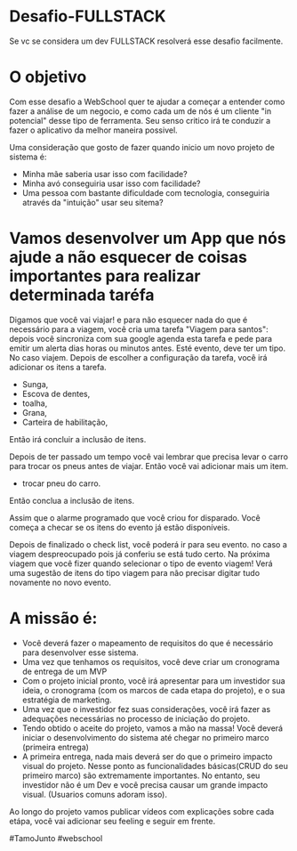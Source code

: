 # Desafio-FULLSTACK
Se vc se considera um dev FULLSTACK resolverá esse desafio facilmente.

# O objetivo

Com esse desafio a WebSchool quer te ajudar a começar a entender como fazer a análise de um negocio, e como cada um de nós é um cliente "in potencial" desse tipo de ferramenta. Seu senso critico irá te conduzir a fazer o aplicativo da melhor maneira possivel.

Uma consideração que gosto de fazer quando inicio um novo projeto de sistema é:
- Minha mãe saberia usar isso com facilidade?
- Minha avó conseguiria usar isso com facilidade?
- Uma pessoa com bastante dificuldade com tecnologia, conseguiria através da "intuição" usar seu sitema?

# Vamos desenvolver um App que nós ajude a não esquecer de coisas importantes para realizar determinada taréfa

Digamos que você vai viajar! e para não esquecer nada do que é necessário para a viagem, você cria uma tarefa "Viagem para santos": depois você sincroniza com sua google agenda esta tarefa e pede para emitir um alerta dias horas ou minutos antes.
Esté evento, deve ter um tipo. No caso viajem.
Depois de escolher a configuração da tarefa, você irá adicionar os itens a tarefa.
- Sunga,
- Escova de dentes,
- toalha,
- Grana,
- Carteira de habilitação,

Então irá concluir a inclusão de itens.

Depois de ter passado um tempo você vai lembrar que precisa levar o carro para trocar os pneus antes de viajar. Então você vai adicionar mais um item.

- trocar pneu do carro.

Então conclua a inclusão de itens.

Assim que o alarme programado que você criou for disparado. Você começa a checar se os itens do evento já estão disponíveis.

Depois de finalizado o check list, você poderá ir para seu evento. no caso a viagem despreocupado pois já conferiu se está tudo certo.
Na próxima viagem que você fizer quando selecionar o tipo de evento viagem! Verá uma sugestão de itens do tipo viagem para não precisar digitar tudo novamente no novo evento.

# A missão é:
- Você deverá fazer o mapeamento de requisitos do que é necessário para desenvolver esse sistema.
- Uma vez que tenhamos os requisitos, você deve criar um cronograma de entrega de um MVP
- Com o projeto inicial pronto, você irá apresentar para um investidor sua ideia, o cronograma (com os marcos de cada etapa do projeto), e o sua estratégia de marketing.
- Uma vez que o investidor fez suas considerações, você irá fazer as adequações necessárias no processo de iniciação do projeto.
- Tendo obtido o aceite do projeto, vamos a mão na massa! Você deverá iniciar o desenvolvimento do sistema até chegar no primeiro marco (primeira entrega)
- A primeira entrega, nada mais deverá ser do que o primeiro impacto visual do projeto. Nesse ponto as funcionalidades básicas(CRUD do seu primeiro marco) são extremamente importantes. No entanto, seu investidor não é um Dev e você precisa causar um grande impacto visual. (Usuarios comuns adoram isso).

Ao longo do projeto vamos publicar vídeos com explicações sobre cada etápa, você vai adicionar seu feeling e seguir em frente.

#TamoJunto #webschool